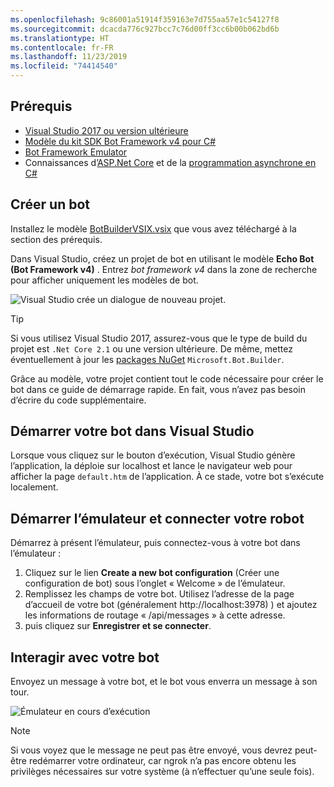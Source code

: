 ```yaml
---
ms.openlocfilehash: 9c86001a51914f359163e7d755aa57e1c54127f8
ms.sourcegitcommit: dcacda776c927bcc7c76d00ff3cc6b00b062bd6b
ms.translationtype: HT
ms.contentlocale: fr-FR
ms.lasthandoff: 11/23/2019
ms.locfileid: "74414540"
---
```

## <a name="prerequisites"></a>Prérequis
- [Visual Studio 2017 ou version ultérieure](https://www.visualstudio.com/downloads)
- [Modèle du kit SDK Bot Framework v4 pour C#](https://aka.ms/bot-vsix)
- [Bot Framework Emulator](https://aka.ms/bot-framework-emulator-readme)
- Connaissances d’[ASP.Net Core](https://docs.microsoft.com/aspnet/core/) et de la [programmation asynchrone en C#](https://docs.microsoft.com/dotnet/csharp/programming-guide/concepts/async/index)

## <a name="create-a-bot"></a>Créer un bot
Installez le modèle [BotBuilderVSIX.vsix](https://aka.ms/bot-vsix) que vous avez téléchargé à la section des prérequis.

Dans Visual Studio, créez un projet de bot en utilisant le modèle **Echo Bot (Bot Framework v4)** . Entrez _bot framework v4_ dans la zone de recherche pour afficher uniquement les modèles de bot.

![Visual Studio crée un dialogue de nouveau projet.](../media/azure-bot-quickstarts/bot-builder-dotnet-project-vs2019.png)

> [!TIP] 
> Si vous utilisez Visual Studio 2017, assurez-vous que le type de build du projet est ``.Net Core 2.1`` ou une version ultérieure. De même, mettez éventuellement à jour les [packages NuGet](https://docs.microsoft.com/nuget/quickstart/install-and-use-a-package-in-visual-studio) `Microsoft.Bot.Builder`.

Grâce au modèle, votre projet contient tout le code nécessaire pour créer le bot dans ce guide de démarrage rapide. En fait, vous n’avez pas besoin d’écrire du code supplémentaire.

## <a name="start-your-bot-in-visual-studio"></a>Démarrer votre bot dans Visual Studio

Lorsque vous cliquez sur le bouton d’exécution, Visual Studio génère l’application, la déploie sur localhost et lance le navigateur web pour afficher la page `default.htm` de l’application. À ce stade, votre bot s’exécute localement.

## <a name="start-the-emulator-and-connect-your-bot"></a>Démarrer l’émulateur et connecter votre robot

Démarrez à présent l’émulateur, puis connectez-vous à votre bot dans l’émulateur :

1. Cliquez sur le lien **Create a new bot configuration** (Créer une configuration de bot) sous l’onglet « Welcome » de l’émulateur. 
2. Remplissez les champs de votre bot. Utilisez l’adresse de la page d’accueil de votre bot (généralement http://localhost:3978) ) et ajoutez les informations de routage « /api/messages » à cette adresse.
3. puis cliquez sur **Enregistrer et se connecter**.

## <a name="interact-with-your-bot"></a>Interagir avec votre bot

Envoyez un message à votre bot, et le bot vous enverra un message à son tour.

![Émulateur en cours d’exécution](~/media/emulator-v4/emulator-running.png)

> [!NOTE]
> Si vous voyez que le message ne peut pas être envoyé, vous devrez peut-être redémarrer votre ordinateur, car ngrok n’a pas encore obtenu les privilèges nécessaires sur votre système (à n’effectuer qu’une seule fois).
